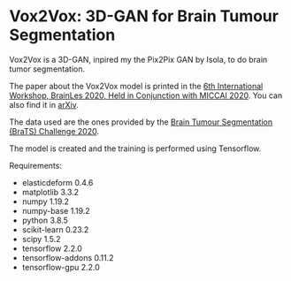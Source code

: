 # Vox2Vox: 3D-GAN for Brain Tumour Segmentation

Vox2Vox is a 3D-GAN, inpired my the Pix2Pix GAN by Isola, to do brain tumor segmentation.

The paper about the Vox2Vox model is printed in the [6th International Workshop, BrainLes 2020, Held in Conjunction with MICCAI 2020](https://link.springer.com/book/10.1007%2F978-3-030-72084-1). You can also find it in [arXiv](https://arxiv.org/abs/2003.13653).

The data used are the ones provided by the [Brain Tumour Segmentation (BraTS) Challenge 2020](https://www.med.upenn.edu/cbica/brats2020/data.html).

The model is created and the training is performed using Tensorflow.

Requirements:
- elasticdeform             0.4.6    
- matplotlib                3.3.2   
- numpy                     1.19.2   
- numpy-base                1.19.2          
- python                    3.8.5  
- scikit-learn              0.23.2 
- scipy                     1.5.2 
- tensorflow                2.2.0   
- tensorflow-addons         0.11.2  
- tensorflow-gpu            2.2.0 
